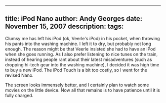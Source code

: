-----
title:  iPod Nano
author: Andy Georges
date: November 15, 2007
description: 
tags: 
-----







Clumsy me has left his iPod (ok, Veerle's iPod) in his pocket, when
throwing his pants into the washing machine. I left it to dry, but
probably not long enough. The reason might be that Veerle insisted she
had to have an iPod when she goes running. As I also prefer listening to
nice tunes on the train, instead of hearing people rant about their
latest misadventures (such as dropping hi-tech gear into the washing
machine), I decided it was high time to buy a new iPod. The iPod Touch
is a bit too costly, so I went for the revised Nano.


The screen looks immensely better, and I certainly plan to watch some
movies on the little device. Now all that remains is to have patience
until it is fully charged.




